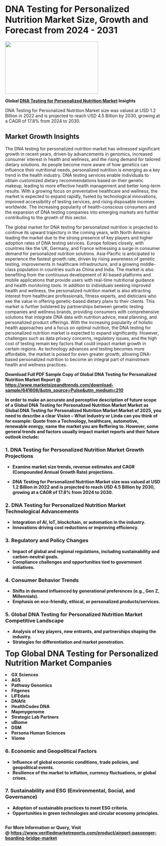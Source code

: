 <H1>DNA Testing for Personalized Nutrition Market Size, Growth and Forecast from 2024 - 2031</H1><img class="aligncenter size-medium wp-image-584254" src="https://thirdeyenews.in/wp-content/uploads/2024/09/Global-Market-Research-300x168.jpeg" alt="" width="300" height="168" /><p><strong>Global&nbsp;<a href="https://www.marketsizeandtrends.com/download-sample/641606/&amp;utm_source=Pulse&amp;utm_medium=210">DNA Testing for Personalized Nutrition Market</a> Insights</strong></p><p>DNA Testing for Personalized Nutrition Market size was valued at USD 1.2 Billion in 2022 and is projected to reach USD 4.5 Billion by 2030, growing at a CAGR of 17.8% from 2024 to 2030.</p><p><h2>Market Growth Insights</h2> <p>The DNA testing for personalized nutrition market has witnessed significant growth in recent years, driven by advancements in genomics, increased consumer interest in health and wellness, and the rising demand for tailored dietary solutions. As people become more aware of how genetics can influence their nutritional needs, personalized nutrition is emerging as a key trend in the health industry. DNA testing services enable individuals to obtain customized dietary recommendations based on their genetic makeup, leading to more effective health management and better long-term results. With a growing focus on preventative healthcare and wellness, the market is expected to expand rapidly, fueled by technological innovations, improved accessibility of testing services, and rising disposable incomes worldwide. The increasing popularity of health-conscious consumers and the expansion of DNA testing companies into emerging markets are further contributing to the growth of this sector.</p> <p><strong></strong></p> <p>The global market for DNA testing for personalized nutrition is projected to continue its upward trajectory in the coming years, with North America leading the market due to the strong presence of key players and higher adoption rates of DNA testing services. Europe follows closely, with countries like the UK, Germany, and France witnessing a surge in consumer demand for personalized nutrition solutions. Asia-Pacific is anticipated to experience the fastest growth rate, driven by rising awareness of genetic testing, improvements in healthcare infrastructure, and a growing middle-class population in countries such as China and India. The market is also benefiting from the continuous development of AI-based platforms and mobile applications that provide users with real-time nutritional guidance and health monitoring tools. In addition to individuals seeking improved health and wellness, the personalized nutrition market is also attracting interest from healthcare professionals, fitness experts, and dieticians who see the value in offering genetic-based dietary plans to their clients. This market is further bolstered by partnerships between genetic testing companies and wellness brands, providing consumers with comprehensive solutions that integrate DNA data with nutrition advice, meal planning, and personalized product offerings. With the increasing popularity of holistic health approaches and a focus on optimal nutrition, the DNA testing for personalized nutrition market is expected to expand significantly. However, challenges such as data privacy concerns, regulatory issues, and the high cost of testing remain key factors that could impact market growth in certain regions. As technology advances and testing becomes more affordable, the market is poised for even greater growth, allowing DNA-based personalized nutrition to become an integral part of mainstream health and wellness practices.</p> <p><strong></p><p><span class=""><strong>Download Full PDF Sample Copy of Global DNA Testing for Personalized Nutrition Market Report</strong> @ <a href="https://www.marketsizeandtrends.com/download-sample/641606/&amp;utm_source=Pulse&amp;utm_medium=210" target="_blank">https://www.marketsizeandtrends.com/download-sample/641606/&amp;utm_source=Pulse&amp;utm_medium=210</a></span></p><p>In order to make an accurate and perceptive description of future scope of a Global&nbsp;DNA Testing for Personalized Nutrition Market Market as Global&nbsp;DNA Testing for Personalized Nutrition Market Market of 2025, you need to describe a clear Vision &ndash; What Industry or Linda can you think of for example: Quote from a Technology, healthcare, automotive, renewable energy, name the market you are Reffering to. However, some general trends and factors usually impact market reports and their future outlook include:</p><h3>1.&nbsp;<strong>DNA Testing for Personalized Nutrition Market Growth Projections</strong></h3><ul><li>Examine market size trends, revenue estimates and CAGR (Compounded Annual Growth Rate) projections.</li><li><p>DNA Testing for Personalized Nutrition Market size was valued at USD 1.2 Billion in 2022 and is projected to reach USD 4.5 Billion by 2030, growing at a CAGR of 17.8% from 2024 to 2030.</p></li></ul><h3>2.&nbsp;<strong>DNA Testing for Personalized Nutrition Market Technological Advancements</strong></h3><ul><li>Integration of AI, IoT, blockchain, or automation in the industry.</li><li>Innovations driving cost reductions or improving efficiency.</li></ul><h3>3.&nbsp;<strong>Regulatory and Policy Changes</strong></h3><ul><li>Impact of global and regional regulations, including sustainability and carbon-neutral goals.</li><li>Compliance challenges and opportunities tied to government initiatives.</li></ul><h3>4.&nbsp;<strong>Consumer Behavior Trends</strong></h3><ul><li>Shifts in demand influenced by generational preferences (e.g., Gen Z, Millennials).</li><li>Emphasis on eco-friendly, ethical, or personalized products/services.</li></ul><h3>5.&nbsp;<strong>Global DNA Testing for Personalized Nutrition Market Competitive Landscape</strong></h3><ul><li>Analysis of key players, new entrants, and partnerships shaping the industry.</li><li>Strategies for differentiation and market penetration.</li></ul><p data-pm-slice="1 1 []"><span style="color: inherit; font-family: inherit; font-size: 25px;">Top Global DNA Testing for Personalized Nutrition Market Companies</span></p><div class="" data-test-id=""><p><li>GX Sciences</li><li> AGS</li><li> Pathway Genomics</li><li> Fitgenes</li><li> LIFEdata</li><li> DNAfit</li><li> HealthCodes DNA</li><li> Mapmygenome</li><li> Strategic Lab Partners</li><li> uBiome</li><li> DSM</li><li> Persona Human Sciences</li><li> Viome</li></p></div><h3>6.&nbsp;<strong>Economic and Geopolitical Factors</strong></h3><ul><li>Influence of global economic conditions, trade policies, and geopolitical events.</li><li>Resilience of the market to inflation, currency fluctuations, or global crises.</li></ul><h3>7.&nbsp;<strong>Sustainability and ESG (Environmental, Social, and Governance)</strong></h3><ul><li>Adoption of sustainable practices to meet ESG criteria.</li><li>Opportunities in green technologies and circular economy principles.</li></ul><h2><strong style="font-size: 14px;">For More Information or Query, Visit @&nbsp;</strong><a style="background-color: #ffffff; font-size: 14px;" href="https://www.marketsizeandtrends.com/report/dna-testing-for-personalized-nutrition-market/" target="_blank">https://www.verifiedmarketreports.com/product/airport-passenger-boarding-bridge-market</a></h2>
